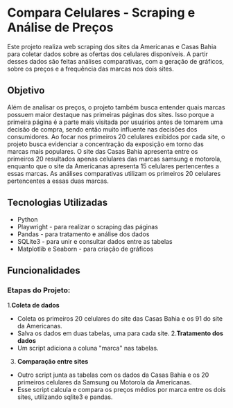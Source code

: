 # Compara Celulares - Scraping e Análise de Preços
Este projeto realiza web scraping dos sites da Americanas e Casas Bahia para coletar dados sobre as ofertas dos celulares disponíveis. A partir desses dados são feitas análises comparativas, com a geração de gráficos, sobre os preços e a frequência das marcas nos dois sites.

## Objetivo
Além de analisar os preços, o projeto também busca entender quais marcas possuem maior destaque nas primeiras páginas dos sites. Isso porque a primeira página é a parte mais visitada por usuários antes de tomarem uma decisão de compra, sendo então muito influente nas decisões dos consumidores.
Ao focar nos primeiros 20 celulares exibidos por cada site, o projeto busca evidenciar a concentração da exposição em torno das marcas mais populares.
O site das Casas Bahia apresenta entre os primeiros 20 resultados apenas celulares das marcas samsung e motorola, enquanto que o site da Americanas apresenta 15 celulares pertencentes a essas marcas. As análises comparativas utilizam os primeiros 20 celulares pertencentes a essas duas marcas.

## Tecnologias Utilizadas
- Python
- Playwright - para realizar o scraping das páginas
- Pandas - para tratamento e análise dos dados
- SQLite3 - para unir e consultar dados entre as tabelas
- Matplotlib e Seaborn - para criação de gráficos

## Funcionalidades
### Etapas do Projeto:
1.**Coleta de dados**
- Coleta os primeiros 20 celulares do site das Casas Bahia e os 91 do site da Americanas.
- Salva os dados em duas tabelas, uma para cada site.
2.**Tratamento dos dados**
- Um script adiciona a coluna "marca" nas tabelas.
3. **Comparação entre sites**
- Outro script junta as tabelas com os dados da Casas Bahia e os 20 primeiros celulares da Samsung ou Motorola da Americanas.
- Esse script calcula e compara os preços médios por marca entre os dois sites, utilizando sqlite3 e pandas. 
